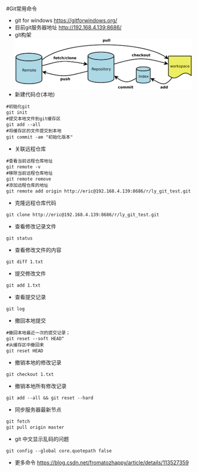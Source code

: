 #Git常用命令
* git for windows
  https://gitforwindows.org/
* 目前git服务器地址
  http://192.168.4.139:8686/
* git构架
![a](assets/markdown-img-paste-20220316152900130.png)
* 新建代码仓(本地)
``` shell
#初始化git
git init
#提交本地文件到git缓存区
git add --all
#将缓存区的文件提交到本地
git commit -am "初始化版本"
```
* 关联远程仓库
``` shell
#查看当前远程仓库地址
git remote -v
#移除当前远程仓库地址
git remote remove
#添加远程仓库的地址
git remote add origin http://eric@192.168.4.139:8686/r/ly_git_test.git
```
* 克隆远程仓库代码
``` shell
git clone http://eric@192.168.4.139:8686/r/ly_git_test.git
```
* 查看修改记录文件
``` shell
git status
```
* 查看修改文件的内容
``` shell
git diff 1.txt
```
* 提交修改文件
``` shell
git add 1.txt
```
* 查看提交记录
``` shell
git log
```
* 撤回本地提交
``` shell
#撤回本地最近一次的提交记录；
git reset --soft HEAD^
#从缓存区中撤回来
git reset HEAD
```
* 撤销本地的修改记录
``` shell
git checkout 1.txt
```
* 撤销本地所有修改记录
``` shell
git add --all && git reset --hard
```
* 同步服务器最新节点
``` shell
git fetch
git pull origin master
```
* git 中文显示乱码的问题
``` shell
git config --global core.quotepath false
```
* 更多命令
https://blog.csdn.net/fromatozhappy/article/details/113527359
